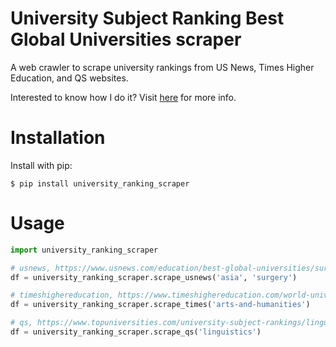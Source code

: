 # University Subject Ranking Best Global Universities scraper
A web crawler to scrape university rankings from US News, Times Higher Education, and QS websites.

Interested to know how I do it? Visit [here](https://towardsdatascience.com/how-to-build-a-simple-web-crawler-66082fc82470) for more info.

# Installation
Install with pip:

`$ pip install university_ranking_scraper`

# Usage

```Python
import university_ranking_scraper

# usnews, https://www.usnews.com/education/best-global-universities/surgery?region=asia
df = university_ranking_scraper.scrape_usnews('asia', 'surgery')

# timeshighereducation, https://www.timeshighereducation.com/world-university-rankings/2025/subject-ranking/arts-and-humanities
df = university_ranking_scraper.scrape_times('arts-and-humanities')

# qs, https://www.topuniversities.com/university-subject-rankings/linguistics
df = university_ranking_scraper.scrape_qs('linguistics')
```



